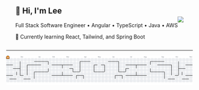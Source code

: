 <div align="center" style="display: flex; align-items: center; justify-content: center;">

  <div align="left">
    <h2>👋 Hi, I'm Lee</h2>
    <p>
      Full Stack Software Engineer • Angular • TypeScript • Java • AWS  
    </p>
    <p>
      🌱 Currently learning React, Tailwind, and Spring Boot  
    </p>
  </div>

  <div align="right">
    <img height="200" src="https://media2.giphy.com/media/v1.Y2lkPTc5MGI3NjExNWhwdmd3Mm4zaTdiY2x5ZGZmM3hvNHVkYTBiaHh6MHF5eDM0cXY0OSZlcD12MV9pbnRlcm5hbF9naWZfYnlfaWQmY3Q9Zw/jBOOXxSJfG8kqMxT11/giphy.gif" />
  </div>

</div>

---

<picture>
  <source media="(prefers-color-scheme: dark)" srcset="https://raw.githubusercontent.com/leezydoesit/leezydoesit/output/pacman-contribution-graph-dark.svg">
  <source media="(prefers-color-scheme: light)" srcset="https://raw.githubusercontent.com/leezydoesit/leezydoesit/output/pacman-contribution-graph.svg">
  <img alt="pacman contribution graph" src="https://raw.githubusercontent.com/leezydoesit/leezydoesit/output/pacman-contribution-graph.svg">
</picture>

